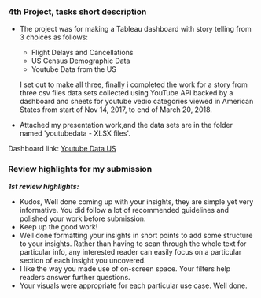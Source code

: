 ﻿### 4th Project, tasks short description
- The project was for making a Tableau dashboard with story telling from 3 choices as follows:

  - Flight Delays and Cancellations
  - US Census Demographic Data
  - Youtube Data from the US

  I set out to make all three, finally i completed the work for a story from three csv files data sets collected using YouTube API backed by a dashboard and sheets for youtube vedio categories viewed in American States from start of Nov 14, 2017, to end of March 20, 2018.

- Attached my presentation work,and the data sets are in the folder named 'youtubedata - XLSX files'.

Dashboard link: [Youtube Data US](https://public.tableau.com/profile/m3836#!/vizhome/YoutubeDataUS_16081098874500/YouTubeVideoCategoriesViewsStory)

### Review highlights for my submission

*__1st review highlights:__*
<br><div>
- Kudos,
Well done coming up with your insights, they are simple yet very informative. You did follow a lot of recommended guidelines and
polished your work before submission.
- Keep up the good work!
- Well done formatting your insights in short points to add some structure to your insights. Rather than having
to scan through the whole text for particular info, any interested reader can easily focus on a particular
section of each insight you uncovered.
- I like the way you made use of on-screen space. Your filters help readers answer further questions.
- Your visuals were appropriate for each particular use case. Well done.
<br></div>
